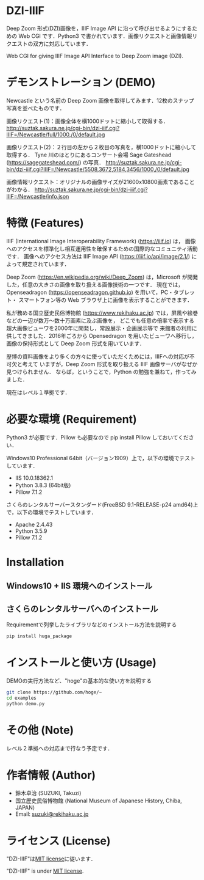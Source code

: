 # DZI-IIIF

Deep Zoom 形式(DZI)画像を，IIIF Image API に沿って呼び出せるようにするための Web CGI です．Python3 で書かれています．画像リクエストと画像情報リクエストの双方に対応しています．

Web CGI for giving IIIF Image API Interface to Deep Zoom image (DZI).

# デモンストレーション (DEMO)

Newcastle という名前の Deep Zoom 画像を取得してみます．12枚のスナップ写真を並べたものです．

画像リクエスト(1)：画像全体を横1000ドットに縮小して取得する．
http://suztak.sakura.ne.jp/cgi-bin/dzi-iiif.cgi?IIIF=/Newcastle/full/1000,/0/default.jpg

画像リクエスト(2)：２行目の左から２枚目の写真を，横1000ドットに縮小して取得する．
Tyne 川のほとりにあるコンサート会場 Sage Gateshead (https://sagegateshead.com/) の写真．
http://suztak.sakura.ne.jp/cgi-bin/dzi-iiif.cgi?IIIF=/Newcastle/5508,3672,5184,3456/1000,/0/default.jpg

画像情報リクエスト：オリジナルの画像サイズが21600x10800画素であることがわかる．
http://suztak.sakura.ne.jp/cgi-bin/dzi-iiif.cgi?IIIF=/Newcastle/info.json

# 特徴 (Features)

IIIF (International Image Interoperability Framework) (https://iiif.io) は，
画像へのアクセスを標準化し相互運用性を確保するための国際的なコミュニティ活動です．
画像へのアクセス方法は IIIF Image API (https://iiif.io/api/image/2.1/) によって規定されています．

Deep Zoom (https://en.wikipedia.org/wiki/Deep_Zoom) は，Microsoft が開発した，任意の大きさの画像を取り扱える画像技術の一つです．
現在では，Openseadragon (https://openseadragon.github.io) を用いて，PC・タブレット・
スマートフォン等の Web ブラウザ上に画像を表示することができます．

私が務める国立歴史民俗博物館 (https://www.rekihaku.ac.jp) では，屏風や絵巻などの一辺が数万～数十万画素に及ぶ画像を，
どこでも任意の倍率で表示する超大画像ビューワを2000年に開発し，常設展示・企画展示等で
来館者の利用に供してきました．2016年ごろから Opensedragon を用いたビューワへ移行し，
画像の保持形式として Deep Zoom 形式を用いています．

歴博の資料画像をより多くの方々に使っていただくためには，IIIFへの対応が不可欠と考えて
いますが，Deep Zoom 形式を取り扱える IIIF 画像サーバがなぜか見つけられません．
ならば，ということで，Python の勉強を兼ねて，作ってみました．

現在はレベル１準拠です．

# 必要な環境 (Requirement)

Python3 が必要です．Pillow も必要なので pip install Pillow しておいてください．

Windows10 Professional 64bit（バージョン1909）上で，以下の環境でテストしています．

* IIS 10.0.18362.1
* Python 3.8.3 (64bit版)
* Pillow 7.1.2

さくらのレンタルサーバースタンダード(FreeBSD 9.1-RELEASE-p24 amd64)上で，以下の環境でテストしています．

* Apache 2.4.43
* Python 3.5.9
* Pillow 7.1.2

# Installation

## Windows10 + IIS 環境へのインストール

## さくらのレンタルサーバへのインストール

Requirementで列挙したライブラリなどのインストール方法を説明する

```bash
pip install huga_package
```

# インストールと使い方 (Usage)

DEMOの実行方法など、"hoge"の基本的な使い方を説明する

```bash
git clone https://github.com/hoge/~
cd examples
python demo.py
```

# その他 (Note)

レベル２準拠への対応まで行なう予定です．

# 作者情報 (Author)

* 鈴木卓治 (SUZUKI, Takuzi)
* 国立歴史民俗博物館 (National Museum of Japanese History, Chiba, JAPAN)
* Email: suzuki@rekihaku.ac.jp

# ライセンス (License)

"DZI-IIIF"は[MIT license](https://en.wikipedia.org/wiki/MIT_License)に従います．

"DZI-IIIF" is under [MIT license](https://en.wikipedia.org/wiki/MIT_License).

